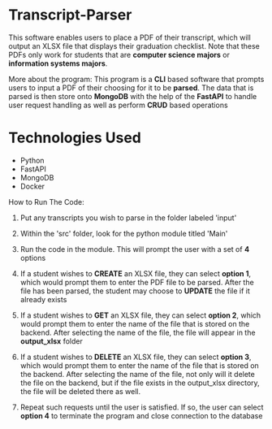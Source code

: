 # Transcript-Parser

This software enables users to place a PDF of their transcript, which will output an XLSX file that displays
their graduation checklist. Note that these PDFs only work for students that are **computer science majors** or 
**information systems majors**. 

More about the program: This program is a **CLI** based software that prompts users to input a PDF of their choosing
for it to be **parsed**. The data that is parsed is then store onto **MongoDB** with the help of the **FastAPI** to handle user request handling as well as perform **CRUD** based operations 

# Technologies Used

- Python
- FastAPI
- MongoDB
- Docker

How to Run The Code: 

1) Put any transcripts you wish to parse in the folder labeled 'input'

2) Within the 'src' folder, look for the python module titled 'Main'

3) Run the code in the module. This will prompt the user with a set of **4** options 

4) If a student wishes to **CREATE** an XLSX file, they can select **option 1**, which would prompt them
to enter the PDF file to be parsed. After the file has been parsed, the student may choose to **UPDATE** 
the file if it already exists 

5) If a student wishes to **GET** an XLSX file, they can select **option 2**, which would prompt them to enter 
the name of the file that is stored on the backend. After selecting the name of the file, the file will appear in the **output_xlsx** folder 

6) If a student wishes to **DELETE** an XLSX file, they can select **option 3**, which would prompt them to enter the name of the file that is stored on the backend. After selecting the name of the file, not only will it delete the file on the backend, but if the file exists in the output_xlsx directory, the file will be deleted there as well.

7) Repeat such requests until the user is satisfied. If so, the user can select **option 4** to terminate the program and close connection to the database 
